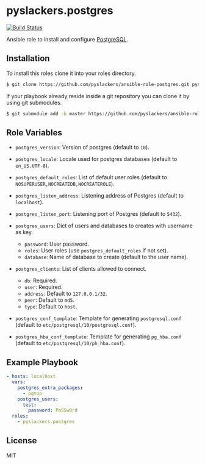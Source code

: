 pyslackers.postgres
===================

[![Build Status](https://travis-ci.org/pyslackers/ansible-role-postgres.svg?branch=master)](https://travis-ci.org/pyslackers/ansible-role-postgres)

Ansible role to install and configure [PostgreSQL](https://www.postgresql.org/).

Installation
------------

To install this roles clone it into your roles directory.

```bash
$ git clone https://github.com/pyslackers/ansible-role-postgres.git pyslackers.postgres
```

If your playbook already reside inside a git repository you can clone it by using git submodules.

```bash
$ git submodule add -b master https://github.com/pyslackers/ansible-role-postgres.git pyslackers.postgres
```

Role Variables
--------------

* `postgres_version`: Version of postgres (default to `10`).
* `postgres_locale`: Locale used for postgres databases (default to `en_US.UTF-8`).
* `postgres_default_roles`: List of default user roles (default to `NOSUPERUSER,NOCREATEDB,NOCREATEROLE`).

* `postgres_listen_address`: Listening address of Postgres (default to `localhost`).
* `postgres_listen_port`: Listening port of Postgres (default to `5432`).

* `postgres_users`: Dict of users and databases to creates with username as key.
    * `password`: User password.
    * `roles`: User roles (use `postgres_default_roles` if not set).
    * `database`: Name of database to create (default to the user name).

* `postgres_clients`: List of clients allowed to connect.
    * `db`: Required.
    * `user`: Required.
    * `address`: Default to `127.0.0.1/32`.
    * `peer`: Default to `md5`.
    * `type`: Default to `host`.

* `postgres_conf_template`: Template for generating `postgresql.conf` (default to `etc/postgresql/10/postgresql.conf`).
* `postgres_hba_conf_template`: Template for generating `pg_hba.conf` (default to `etc/postgresql/10/ph_hba.conf`).

Example Playbook
----------------

```yml
- hosts: localhost
  vars:
    postgres_extra_packages:
      - pgtop
    postgres_users:
      test:
        password: PaSSw0rd
  roles: 
    - pyslackers.postgres
```

License
-------

MIT
